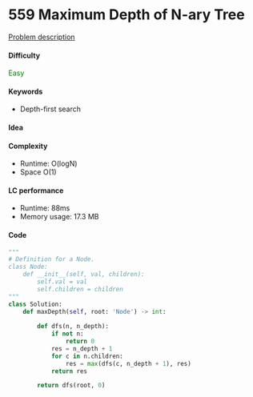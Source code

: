559 Maximum Depth of N-ary Tree
=======================
[Problem description](https://leetcode.com/problems/maximum-depth-of-n-ary-tree/)

#### Difficulty
<span style="color:green">Easy</span>

#### Keywords
- Depth-first search

#### Idea


#### Complexity
- Runtime: O(logN)
- Space O(1)

#### LC performance
- Runtime: 88ms
- Memory usage: 17.3 MB

#### Code
```python
"""
# Definition for a Node.
class Node:
    def __init__(self, val, children):
        self.val = val
        self.children = children
"""
class Solution:
    def maxDepth(self, root: 'Node') -> int:
    
        def dfs(n, n_depth):
            if not n:
                return 0
            res = n_depth + 1
            for c in n.children:
                res = max(dfs(c, n_depth + 1), res)
            return res

        return dfs(root, 0)
```